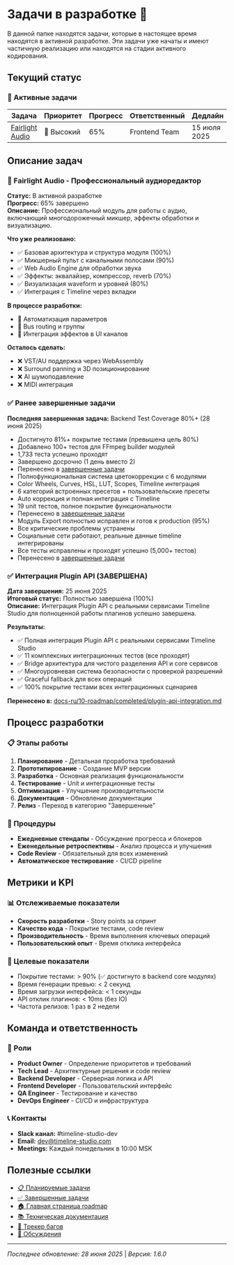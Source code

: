 # Задачи в разработке 🚧

В данной папке находятся задачи, которые в настоящее время находятся в активной разработке. Эти задачи уже начаты и имеют частичную реализацию или находятся на стадии активного кодирования.

## Текущий статус

### 🔄 Активные задачи

| Задача | Приоритет | Прогресс | Ответственный | Дедлайн |
|--------|-----------|----------|---------------|---------|
| [Fairlight Audio](./fairlight-audio.md) | 🔴 Высокий | 65% | Frontend Team | 15 июля 2025 |

## Описание задач

### 🎵 Fairlight Audio - Профессиональный аудиоредактор
**Статус:** В активной разработке  
**Прогресс:** 65% завершено  
**Описание:** Профессиональный модуль для работы с аудио, включающий многодорожечный микшер, эффекты обработки и визуализацию.

**Что уже реализовано:**
- ✅ Базовая архитектура и структура модуля (100%)
- ✅ Микшерный пульт с канальными полосами (90%)
- ✅ Web Audio Engine для обработки звука
- ✅ Эффекты: эквалайзер, компрессор, reverb (70%)
- ✅ Визуализация waveform и уровней (80%)
- ✅ Интеграция с Timeline через вкладки

**В процессе разработки:**
- 🚧 Автоматизация параметров
- 🚧 Bus routing и группы
- 🚧 Интеграция эффектов в UI каналов

**Осталось сделать:**
- ❌ VST/AU поддержка через WebAssembly
- ❌ Surround panning и 3D позиционирование
- ❌ AI шумоподавление
- ❌ MIDI интеграция

### ✅ Ранее завершенные задачи

**Последняя завершенная задача:** Backend Test Coverage 80%+ (28 июня 2025)
- Достигнуто 81%+ покрытие тестами (превышена цель 80%)
- Добавлено 100+ тестов для FFmpeg builder модулей
- 1,733 теста успешно проходят
- Завершено досрочно (1 день вместо 2)
- Перенесено в [завершенные задачи](../completed/backend-test-coverage-final-80-percent.md)
- Полнофункциональная система цветокоррекции с 6 модулями
- Color Wheels, Curves, HSL, LUT, Scopes, Timeline интеграция
- 6 категорий встроенных пресетов + пользовательские пресеты
- Auto коррекция и полная интеграция с Timeline
- 19 unit тестов, полное покрытие функциональности
- Перенесено в [завершенные задачи](../completed/color-grading-system.md)
- Модуль Export полностью исправлен и готов к production (95%)
- Все критические проблемы устранены
- Социальные сети работают, реальные данные timeline интегрированы
- Все тесты исправлены и проходят успешно (5,000+ тестов)
- Перенесено в [завершенные задачи](../completed/export-module-completion-fixes.md)


### ✅ Интеграция Plugin API (ЗАВЕРШЕНА)
**Дата завершения:** 25 июня 2025  
**Итоговый статус:** Полностью завершена (100%)  
**Описание:** Интеграция Plugin API с реальными сервисами Timeline Studio для полноценной работы плагинов успешно завершена.

**Результаты:**
- ✅ Полная интеграция Plugin API с реальными сервисами Timeline Studio
- ✅ 11 комплексных интеграционных тестов (все проходят)
- ✅ Bridge архитектура для чистого разделения API и core сервисов
- ✅ Многоуровневая система безопасности с проверкой разрешений
- ✅ Graceful fallback для всех операций
- ✅ 100% покрытие тестами всех интеграционных сценариев

**Перенесено в:** [docs-ru/10-roadmap/completed/plugin-api-integration.md](../completed/plugin-api-integration.md)

## Процесс разработки

### 📋 Этапы работы
1. **Планирование** - Детальная проработка требований
2. **Прототипирование** - Создание MVP версии
3. **Разработка** - Основная реализация функциональности
4. **Тестирование** - Unit и интеграционные тесты
5. **Оптимизация** - Улучшение производительности
6. **Документация** - Обновление документации
7. **Релиз** - Переход в категорию "Завершенные"

### 🔄 Процедуры
- **Ежедневные стендапы** - Обсуждение прогресса и блокеров
- **Еженедельные ретроспективы** - Анализ процесса и улучшения
- **Code Review** - Обязательный для всех изменений
- **Автоматическое тестирование** - CI/CD pipeline

## Метрики и KPI

### 📊 Отслеживаемые показатели
- **Скорость разработки** - Story points за спринт
- **Качество кода** - Покрытие тестами, code review
- **Производительность** - Время выполнения ключевых операций
- **Пользовательский опыт** - Время отклика интерфейса

### 🎯 Целевые показатели  
- Покрытие тестами: > 90% (✅ достигнуто в backend core модулях)
- Время генерации превью: < 2 секунд
- Время загрузки интерфейса: < 1 секунды
- API отклик плагинов: < 10ms (без IO)
- Частота релизов: 1 раз в 2 недели

## Команда и ответственность

### 👥 Роли
- **Product Owner** - Определение приоритетов и требований
- **Tech Lead** - Архитектурные решения и code review
- **Backend Developer** - Серверная логика и API
- **Frontend Developer** - Пользовательский интерфейс
- **QA Engineer** - Тестирование и качество
- **DevOps Engineer** - CI/CD и инфраструктура

### 📞 Контакты
- **Slack канал:** #timeline-studio-dev
- **Email:** dev@timeline-studio.com
- **Meetings:** Каждый понедельник в 10:00 MSK

## Полезные ссылки

- [📋 Планируемые задачи](../planned/README.md)
- [✅ Завершенные задачи](../completed/README.md)
- [🏠 Главная страница roadmap](../README.md)
- [📚 Техническая документация](../../README.md)
- [🐛 Трекер багов](https://github.com/chatman-media/timeline-studio/issues)
- [💬 Обсуждения](https://github.com/chatman-media/timeline-studio/discussions)

---

*Последнее обновление: 28 июня 2025* | *Версия: 1.6.0*